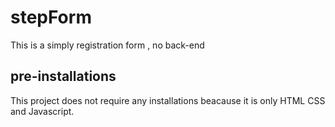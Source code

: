# stepForm
This is a simply registration form , no back-end

## pre-installations
This project does not require any installations beacause it is only HTML CSS and Javascript.

